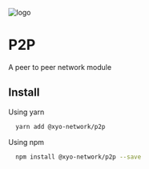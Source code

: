 [logo]: https://www.xy.company/img/home/logo_xy.png

![logo]

# P2P

A peer to peer network module

## Install

Using yarn

```sh
  yarn add @xyo-network/p2p
```

Using npm

```sh
  npm install @xyo-network/p2p --save
```